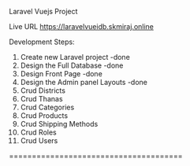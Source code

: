 Laravel Vuejs Project

Live URL https://laravelvueidb.skmiraj.online

Development Steps:

1. Create new Laravel project -done
2. Design the Full Database -done
3. Design Front Page -done
4. Design the Admin panel Layouts -done
5. Crud Districts
6. Crud Thanas
7. Crud Categories
8. Crud Products
9. Crud Shipping Methods
10. Crud Roles
11. Crud Users

======================================
